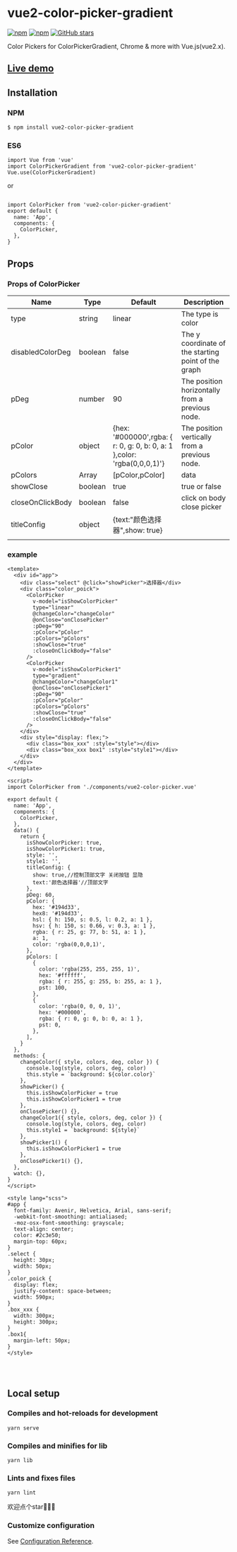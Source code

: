 # vue2-color-picker-gradient

[![npm](https://img.shields.io/npm/v/vue2-color-picker-gradient.svg)](https://www.npmjs.com/package/vue2-color-picker-gradient)
[![npm](https://img.shields.io/npm/dt/vue2-color-picker-gradient.svg)](https://www.npmjs.com/package/vue2-color-picker-gradient)
[![GitHub stars](https://img.shields.io/github/stars/CNLHB/vue2-color-picker-gradient.svg?style=social&label=Stars&style=for-the-badge)](https://github.com/CNLHB/vue2-color-picker-gradient/stargazers)

Color Pickers for  ColorPickerGradient, Chrome & more with Vue.js(vue2.x).

## [Live demo]()

## Installation

### NPM

```bash
$ npm install vue2-color-picker-gradient
```

### ES6

```
import Vue from 'vue'
import ColorPickerGradient from 'vue2-color-picker-gradient'
Vue.use(ColorPickerGradient)

```

or

```

import ColorPicker from 'vue2-color-picker-gradient'
export default {
  name: 'App',
  components: {
    ColorPicker,
  },
}

```

## Props

### Props of ColorPicker

| Name             | Type    | Default                                                                  | Description                                         |
| ---------------- | ------- | ------------------------------------------------------------------------ | --------------------------------------------------- |
| type             | string  | linear                                                                   | The type is color                                   |
| disabledColorDeg | boolean | false                                                                    | The y coordinate of the starting point of the graph |
| pDeg             | number  | 90                                                                       | The position horizontally from a previous node.     |
| pColor           | object  | {hex: '#000000',rgba: { r: 0, g: 0, b: 0, a: 1 },color: 'rgba(0,0,0,1)'} | The position vertically from a previous node.       |
| pColors          | Array   | [pColor,pColor]                                                          | data                                                |
| showClose        | boolean | true                                                                     | true or false                                       |
| closeOnClickBody | boolean | false                                                                    | click on body close picker                          |
| titleConfig      | object  | {text:"颜色选择器",show: true}                                           |                                                     |
|                  |         |                                                                          |                                                     |
### example

```vue
<template>
  <div id="app">
    <div class="select" @click="showPicker">选择器</div>
    <div class="color_poick">
      <ColorPicker
        v-model="isShowColorPicker"
        type="linear"
        @changeColor="changeColor"
        @onClose="onClosePicker"
        :pDeg="90"
        :pColor="pColor"
        :pColors="pColors"
        :showClose="true"
        :closeOnClickBody="false"
      />
      <ColorPicker
        v-model="isShowColorPicker1"
        type="gradient"
        @changeColor="changeColor1"
        @onClose="onClosePicker1"
        :pDeg="90"
        :pColor="pColor"
        :pColors="pColors"
        :showClose="true"
        :closeOnClickBody="false"
      />
    </div>
    <div style="display: flex;">
      <div class="box_xxx" :style="style"></div>
      <div class="box_xxx box1" :style="style1"></div>
    </div>
  </div>
</template>

<script>
import ColorPicker from './components/vue2-color-picker.vue'

export default {
  name: 'App',
  components: {
    ColorPicker,
  },
  data() {
    return {
      isShowColorPicker: true,
      isShowColorPicker1: true,
      style: '',
      style1: '',
      titleConfig: {
        show: true,//控制顶部文字 关闭按钮 显隐
        text:'颜色选择器'//顶部文字
      },
      pDeg: 60,
      pColor: {
        hex: '#194d33',
        hex8: '#194d33',
        hsl: { h: 150, s: 0.5, l: 0.2, a: 1 },
        hsv: { h: 150, s: 0.66, v: 0.3, a: 1 },
        rgba: { r: 25, g: 77, b: 51, a: 1 },
        a: 1,
        color: 'rgba(0,0,0,1)',
      },
      pColors: [
        {
          color: 'rgba(255, 255, 255, 1)',
          hex: '#ffffff',
          rgba: { r: 255, g: 255, b: 255, a: 1 },
          pst: 100,
        },
        {
          color: 'rgba(0, 0, 0, 1)',
          hex: '#000000',
          rgba: { r: 0, g: 0, b: 0, a: 1 },
          pst: 0,
        },
      ],
    }
  },
  methods: {
    changeColor({ style, colors, deg, color }) {
      console.log(style, colors, deg, color)
      this.style = `background: ${color.color}`
    },
    showPicker() {
      this.isShowColorPicker = true
      this.isShowColorPicker1 = true
    },
    onClosePicker() {},
    changeColor1({ style, colors, deg, color }) {
      console.log(style, colors, deg, color)
      this.style1 = `background: ${style}`
    },
    showPicker1() {
      this.isShowColorPicker1 = true
    },
    onClosePicker1() {},
  },
  watch: {},
}
</script>

<style lang="scss">
#app {
  font-family: Avenir, Helvetica, Arial, sans-serif;
  -webkit-font-smoothing: antialiased;
  -moz-osx-font-smoothing: grayscale;
  text-align: center;
  color: #2c3e50;
  margin-top: 60px;
}
.select {
  height: 30px;
  width: 50px;
}
.color_poick {
  display: flex;
  justify-content: space-between;
  width: 590px;
}
.box_xxx {
  width: 300px;
  height: 300px;
}
.box1{
  margin-left: 50px;
}
</style>




```

## Local setup

### Compiles and hot-reloads for development

```
yarn serve
```

### Compiles and minifies for lib

```
yarn lib
```

### Lints and fixes files

```
yarn lint
```

欢迎点个star🎉🎉🎉

### Customize configuration

See [Configuration Reference](https://cli.vuejs.org/config/).

